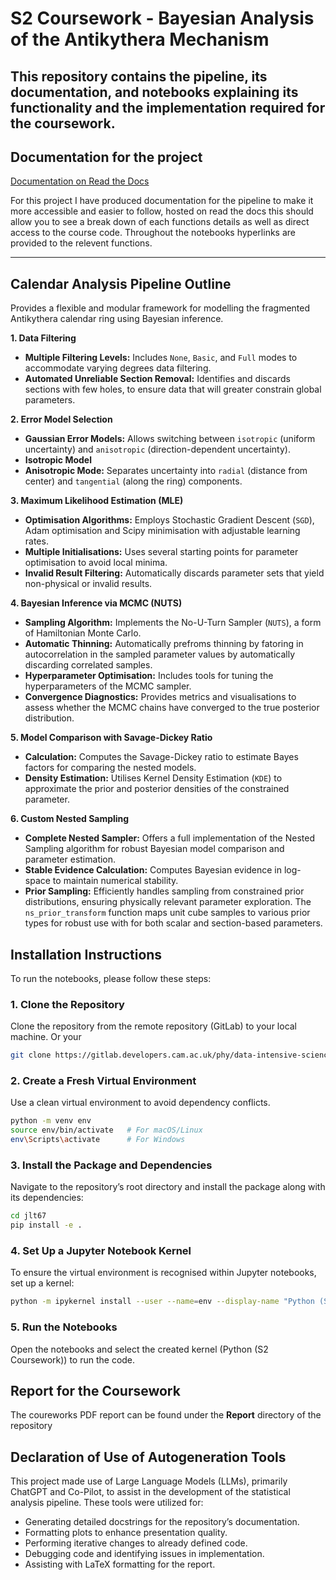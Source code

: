 # S2 Coursework - Bayesian Analysis of the Antikythera Mechanism

This repository contains the pipeline, its documentation, and notebooks explaining its functionality and the implementation required for the coursework.
---

## Documentation for the project

[Documentation on Read the Docs](https://coursework-s2.readthedocs.io/en/latest/Calender_Analysis/index.html)

For this project I have produced documentation for the pipeline to make it more accessible and easier to follow, hosted on read the docs this should allow you to see a break down of each functions details as well as direct access to the course code. Throughout the notebooks hyperlinks are provided to the relevent functions.

---

## Calendar Analysis Pipeline Outline

Provides a flexible and modular framework for modelling the fragmented Antikythera calendar ring using Bayesian inference.

**1. Data Filtering**

* **Multiple Filtering Levels:** Includes `None`, `Basic`, and `Full` modes to accommodate varying degrees data filtering.
* **Automated Unreliable Section Removal:** Identifies and discards sections with few holes, to ensure data that will greater constrain global parameters.

**2. Error Model Selection**

* **Gaussian Error Models:** Allows switching between `isotropic` (uniform uncertainty) and `anisotropic` (direction-dependent uncertainty).
* **Isotropic Model**
* **Anisotropic Mode:** Separates uncertainty into `radial` (distance from center) and `tangential` (along the ring) components.


**3. Maximum Likelihood Estimation (MLE)**

* **Optimisation Algorithms:** Employs Stochastic Gradient Descent (`SGD`), Adam optimisation and Scipy minimisation with adjustable learning rates.
* **Multiple Initialisations:** Uses several starting points for parameter optimisation to avoid local minima.
* **Invalid Result Filtering:** Automatically discards parameter sets that yield non-physical or invalid results.

**4. Bayesian Inference via MCMC (NUTS)**

* **Sampling Algorithm:** Implements the No-U-Turn Sampler (`NUTS`), a form of Hamiltonian Monte Carlo.
* **Automatic Thinning:** Automatically prefroms thinning by fatoring in autocorrelation in the sampled parameter values by automatically discarding correlated samples.
* **Hyperparameter Optimisation:** Includes tools for tuning the hyperparameters of the MCMC sampler.
* **Convergence Diagnostics:** Provides metrics and visualisations to assess whether the MCMC chains have converged to the true posterior distribution.

**5. Model Comparison with Savage-Dickey Ratio**

* **Calculation:** Computes the Savage-Dickey ratio to estimate Bayes factors for comparing the nested models.
* **Density Estimation:** Utilises Kernel Density Estimation (`KDE`) to approximate the prior and posterior densities of the constrained parameter.

**6. Custom Nested Sampling**

* **Complete Nested Sampler:** Offers a full implementation of the Nested Sampling algorithm for robust Bayesian model comparison and parameter estimation.
* **Stable Evidence Calculation:** Computes Bayesian evidence in log-space to maintain numerical stability.
* **Prior Sampling:** Efficiently handles sampling from constrained prior distributions, ensuring physically relevant parameter exploration. The `ns_prior_transform` function maps unit cube samples to various prior types for robust use with for both scalar and section-based parameters.


## Installation Instructions

To run the notebooks, please follow these steps:

### 1. Clone the Repository

Clone the repository from the remote repository (GitLab) to your local machine.
Or your 
```bash
git clone https://gitlab.developers.cam.ac.uk/phy/data-intensive-science-mphil/assessments/s2_coursework/jlt67.git
```

### 2. Create a Fresh Virtual Environment
Use a clean virtual environment to avoid dependency conflicts.
```bash
python -m venv env
source env/bin/activate   # For macOS/Linux
env\Scripts\activate      # For Windows
```

### 3. Install the Package and Dependencies
Navigate to the repository’s root directory and install the package along with its dependencies:
```bash
cd jlt67
pip install -e .
```

### 4. Set Up a Jupyter Notebook Kernel
To ensure the virtual environment is recognised within Jupyter notebooks, set up a kernel:
```bash
python -m ipykernel install --user --name=env --display-name "Python (S2 Coursework)"
```

### 5. Run the Notebooks
Open the notebooks and select the created kernel (Python (S2 Coursework)) to run the code.

## Report for the Coursework

The coureworks PDF report can be found under the **Report** directory of the repository

## Declaration of Use of Autogeneration Tools

This project made use of Large Language Models (LLMs), primarily ChatGPT and Co-Pilot, to assist in the development of the statistical analysis pipeline. These tools were utilized for:

- Generating detailed docstrings for the repository’s documentation.
- Formatting plots to enhance presentation quality.
- Performing iterative changes to already defined code.
- Debugging code and identifying issues in implementation.
- Assisting with LaTeX formatting for the report.
